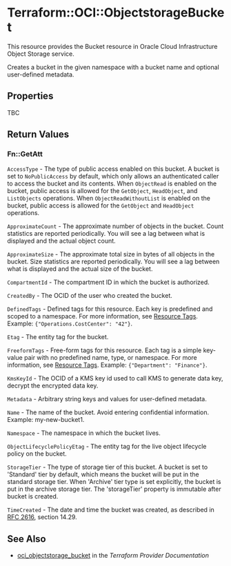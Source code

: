 # Terraform::OCI::ObjectstorageBucket

This resource provides the Bucket resource in Oracle Cloud Infrastructure Object Storage service.

Creates a bucket in the given namespace with a bucket name and optional user-defined metadata.

## Properties

TBC

## Return Values

### Fn::GetAtt

`AccessType` - The type of public access enabled on this bucket. A bucket is set to `NoPublicAccess` by default, which only allows an authenticated caller to access the bucket and its contents. When `ObjectRead` is enabled on the bucket, public access is allowed for the `GetObject`, `HeadObject`, and `ListObjects` operations. When `ObjectReadWithoutList` is enabled on the bucket, public access is allowed for the `GetObject` and `HeadObject` operations.

`ApproximateCount` - The approximate number of objects in the bucket. Count statistics are reported periodically. You will see a lag between what is displayed and the actual object count.

`ApproximateSize` - The approximate total size in bytes of all objects in the bucket. Size statistics are reported periodically. You will see a lag between what is displayed and the actual size of the bucket.

`CompartmentId` - The compartment ID in which the bucket is authorized.

`CreatedBy` - The OCID of the user who created the bucket.

`DefinedTags` - Defined tags for this resource. Each key is predefined and scoped to a namespace. For more information, see [Resource Tags](https://docs.cloud.oracle.com/iaas/Content/General/Concepts/resourcetags.htm). Example: `{"Operations.CostCenter": "42"}`.

`Etag` - The entity tag for the bucket.

`FreeformTags` - Free-form tags for this resource. Each tag is a simple key-value pair with no predefined name, type, or namespace. For more information, see [Resource Tags](https://docs.cloud.oracle.com/iaas/Content/General/Concepts/resourcetags.htm). Example: `{"Department": "Finance"}`.

`KmsKeyId` - The OCID of a KMS key id used to call KMS to generate data key, decrypt the encrypted data key.

`Metadata` - Arbitrary string keys and values for user-defined metadata.

`Name` - The name of the bucket. Avoid entering confidential information. Example: my-new-bucket1.

`Namespace` - The namespace in which the bucket lives.

`ObjectLifecyclePolicyEtag` - The entity tag for the live object lifecycle policy on the bucket.

`StorageTier` - The type of storage tier of this bucket. A bucket is set to 'Standard' tier by default, which means the bucket will be put in the standard storage tier. When 'Archive' tier type is set explicitly, the bucket is put in the archive storage tier. The 'storageTier' property is immutable after bucket is created.

`TimeCreated` - The date and time the bucket was created, as described in [RFC 2616](https://tools.ietf.org/rfc/rfc2616), section 14.29.

## See Also

* [oci_objectstorage_bucket](https://www.terraform.io/docs/providers/oci/r/objectstorage_bucket.html) in the _Terraform Provider Documentation_